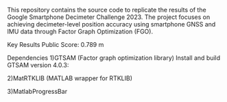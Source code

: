This repository contains the source code to replicate the results of the Google Smartphone Decimeter Challenge 2023. The project focuses on achieving decimeter-level position accuracy using smartphone GNSS and IMU data through Factor Graph Optimization (FGO).

Key Results
Public Score: 0.789 m

Dependencies
1)GTSAM (Factor graph optimization library)
Install and build GTSAM version 4.0.3:

2)MatRTKLIB (MATLAB wrapper for RTKLIB)

3)MatlabProgressBar


